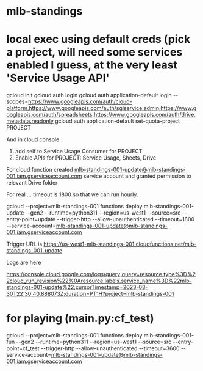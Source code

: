 # mlb-standings

# local exec using default creds (pick a project, will need some services enabled I guess, at the very least 'Service Usage API'

gcloud init
gcloud auth login
gcloud auth application-default login --scopes=https://www.googleapis.com/auth/cloud-platform,https://www.googleapis.com/auth/sqlservice.admin,https://www.googleapis.com/auth/spreadsheets,https://www.googleapis.com/auth/drive.metadata.readonly
gcloud auth application-default set-quota-project PROJECT

And in cloud console 
1. add self to Service Usage Consumer for PROJECT
2. Enable APIs for PROJECT: Service Usage, Sheets, Drive


For cloud function created mlb-standings-001-update@mlb-standings-001.iam.gserviceaccount.com service account and granted permission to relevant Drive folder

For real ... timeout is 1800 so that we can run hourly.

gcloud --project=mlb-standings-001 functions deploy mlb-standings-001-update --gen2 --runtime=python311 --region=us-west1 --source=src --entry-point=update --trigger-http --allow-unauthenticated --timeout=1800 --service-account=mlb-standings-001-update@mlb-standings-001.iam.gserviceaccount.com

Trigger URL is https://us-west1-mlb-standings-001.cloudfunctions.net/mlb-standings-001-update


Logs are here

https://console.cloud.google.com/logs/query;query=resource.type%3D%22cloud_run_revision%22%0Aresource.labels.service_name%3D%22mlb-standings-001-update%22;cursorTimestamp=2023-08-30T22:30:40.888073Z;duration=PT1H?project=mlb-standings-001

# for playing (main.py:cf_test)
gcloud --project=mlb-standings-001 functions deploy mlb-standings-001-fun --gen2 --runtime=python311 --region=us-west1 --source=src --entry-point=cf_test --trigger-http --allow-unauthenticated --timeout=3600 --service-account=mlb-standings-001-update@mlb-standings-001.iam.gserviceaccount.com

